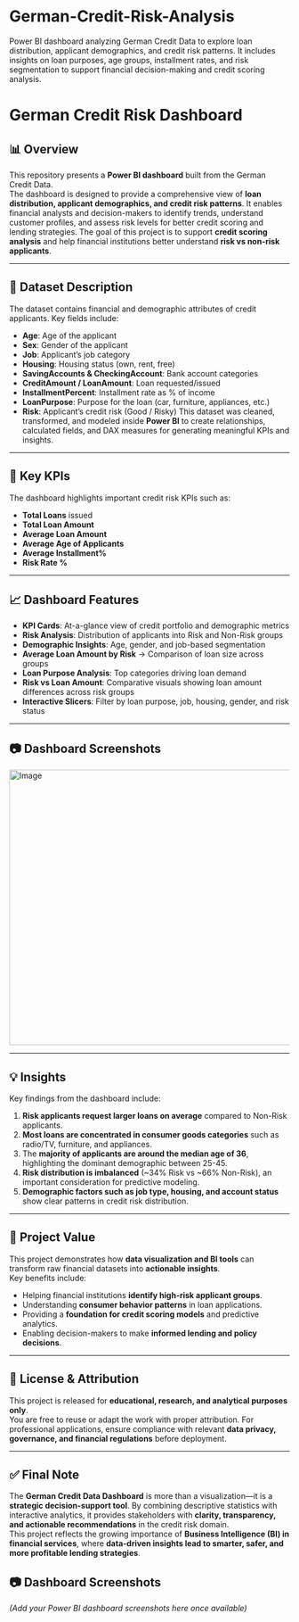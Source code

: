 # German-Credit-Risk-Analysis
Power BI dashboard analyzing German Credit Data to explore loan distribution, applicant demographics, and credit risk patterns. It includes insights on loan purposes, age groups, installment rates, and risk segmentation to support financial decision-making and credit scoring analysis.

# German Credit Risk Dashboard

## 📊 Overview
This repository presents a **Power BI dashboard** built from the German Credit Data.  
The dashboard is designed to provide a comprehensive view of **loan distribution, applicant demographics, and credit risk patterns**. It enables financial analysts and decision-makers to identify trends, understand customer profiles, and assess risk levels for better credit scoring and lending strategies.
The goal of this project is to support **credit scoring analysis** and help financial institutions better understand **risk vs non-risk applicants**.

---

## 📂 Dataset Description
The dataset contains financial and demographic attributes of credit applicants. Key fields include:

- **Age**: Age of the applicant  
- **Sex**: Gender of the applicant  
- **Job**: Applicant’s job category  
- **Housing**: Housing status (own, rent, free)  
- **SavingAccounts & CheckingAccount**: Bank account categories  
- **CreditAmount / LoanAmount**: Loan requested/issued  
- **InstallmentPercent**: Installment rate as % of income  
- **LoanPurpose**: Purpose for the loan (car, furniture, appliances, etc.)  
- **Risk**: Applicant’s credit risk (Good / Risky)
This dataset was cleaned, transformed, and modeled inside **Power BI** to create relationships, calculated fields, and DAX measures for generating meaningful KPIs and insights.

---

## 🚀 Key KPIs
The dashboard highlights important credit risk KPIs such as:
- **Total Loans** issued  
- **Total Loan Amount**  
- **Average Loan Amount**  
- **Average Age of Applicants**  
- **Average Installment%**  
- **Risk Rate %**  

---

## 📈 Dashboard Features
- **KPI Cards**: At-a-glance view of credit portfolio and demographic metrics  
- **Risk Analysis**: Distribution of applicants into Risk and Non-Risk groups  
- **Demographic Insights**: Age, gender, and job-based segmentation
- **Average Loan Amount by Risk** → Comparison of loan size across groups 
- **Loan Purpose Analysis**: Top categories driving loan demand  
- **Risk vs Loan Amount**: Comparative visuals showing loan amount differences across risk groups  
- **Interactive Slicers**: Filter by loan purpose, job, housing, gender, and risk status

 ---

## 📷 Dashboard Screenshots
<img width="928" height="494" alt="Image" src="https://github.com/user-attachments/assets/599852cf-34a6-4662-bdec-dc558961329a" />

---

## 💡 Insights
Key findings from the dashboard include:
1. **Risk applicants request larger loans on average** compared to Non-Risk applicants.  
2. **Most loans are concentrated in consumer goods categories** such as radio/TV, furniture, and appliances.  
3. The **majority of applicants are around the median age of 36**, highlighting the dominant demographic between 25-45.  
4. **Risk distribution is imbalanced** (~34% Risk vs ~66% Non-Risk), an important consideration for predictive modeling.
5. **Demographic factors such as job type, housing, and account status** show clear patterns in credit risk distribution.  

---

## 🎯 Project Value
This project demonstrates how **data visualization and BI tools** can transform raw financial datasets into **actionable insights**.  
Key benefits include:  
- Helping financial institutions **identify high-risk applicant groups**.  
- Understanding **consumer behavior patterns** in loan applications.  
- Providing a **foundation for credit scoring models** and predictive analytics.  
- Enabling decision-makers to make **informed lending and policy decisions**.

---

## 📜 License & Attribution
This project is released for **educational, research, and analytical purposes only**.  
You are free to reuse or adapt the work with proper attribution.
For professional applications, ensure compliance with relevant **data privacy, governance, and financial regulations** before deployment.  

---

## ✅ Final Note
The **German Credit Data Dashboard** is more than a visualization—it is a **strategic decision-support tool**. By combining descriptive statistics with interactive analytics, it provides stakeholders with **clarity, transparency, and actionable recommendations** in the credit risk domain.  
This project reflects the growing importance of **Business Intelligence (BI) in financial services**, where **data-driven insights lead to smarter, safer, and more profitable lending strategies**.  


## 📷 Dashboard Screenshots
*(Add your Power BI dashboard screenshots here once available)* 

